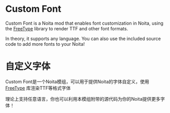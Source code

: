 # Custom Font
Custom Font is a Noita mod that enables font customization in Noita, using the [FreeType](https://freetype.org/) library to render TTF and other font formats.

In theory, it supports any language. You can also use the included source code to add more fonts to your Noita!

# 自定义字体
Custom Font是一个Noita模组，可以用于提供Noita的字体自定义，使用 [FreeType](https://freetype.org/) 库渲染TTF等格式字体

理论上支持任意语言，你也可以利用本模组附带的源代码为你的Noita提供更多字体！
